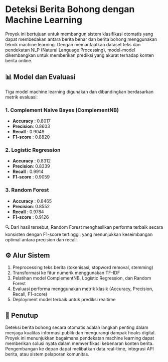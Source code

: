 # Deteksi Berita Bohong dengan Machine Learning

Proyek ini bertujuan untuk membangun sistem klasifikasi otomatis yang dapat membedakan antara berita benar dan berita bohong menggunakan teknik machine learning. Dengan memanfaatkan dataset teks dan pendekatan NLP (Natural Language Processing), model-model dikembangkan untuk memberikan prediksi yang akurat terhadap konten berita online.

## 📊 Model dan Evaluasi

Tiga model machine learning digunakan dan dibandingkan berdasarkan metrik evaluasi:

### 1. Complement Naive Bayes (ComplementNB)
- **Accuracy** : 0.8017  
- **Precision**: 0.8603  
- **Recall**   : 0.9049  
- **F1-score** : 0.8820  

### 2. Logistic Regression
- **Accuracy** : 0.8312  
- **Precision**: 0.8339  
- **Recall**   : 0.9914  
- **F1-score** : 0.9059  

### 3. Random Forest
- **Accuracy** : 0.8465  
- **Precision**: 0.8552  
- **Recall**   : 0.9784  
- **F1-score** : 0.9126  

🔍 Dari hasil tersebut, Random Forest menghasilkan performa terbaik secara konsisten dengan F1-score tertinggi, yang menunjukkan keseimbangan optimal antara precision dan recall.

## ⚙️ Alur Sistem
1. Preprocessing teks berita (tokenisasi, stopword removal, stemming)
2. Transformasi ke fitur numerik menggunakan TF-IDF
3. Pelatihan model ComplementNB, Logistic Regression, dan Random Forest
4. Evaluasi performa menggunakan metrik klasik (Accuracy, Precision, Recall, F1-score)
5. Deployment model terbaik untuk prediksi realtime

## 🏁 Penutup

Deteksi berita bohong secara otomatis adalah langkah penting dalam menjaga kualitas informasi publik dan mengurangi dampak hoaks digital. Proyek ini menunjukkan bagaimana pendekatan machine learning dapat memberikan solusi nyata dalam memverifikasi kebenaran konten berita. Pengembangan ke depan dapat melibatkan data real-time, integrasi API berita, atau sistem pelaporan komunitas.
